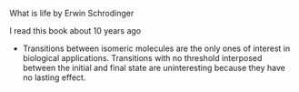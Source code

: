 

What is life by Erwin Schrodinger

I read this book about 10 years ago 

* Transitions between isomeric molecules are the only ones of interest in biological applications. Transitions with no threshold interposed between the initial and final state are uninteresting because they have no lasting effect.

